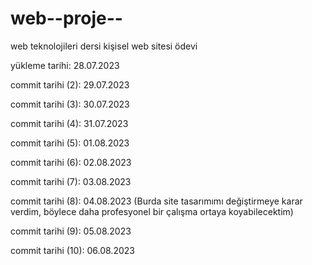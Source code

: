 # web--proje--
web teknolojileri dersi kişisel web sitesi ödevi

yükleme tarihi: 28.07.2023

commit tarihi (2): 29.07.2023

commit tarihi (3): 30.07.2023

commit tarihi (4): 31.07.2023

commit tarihi (5): 01.08.2023

commit tarihi (6): 02.08.2023

commit tarihi (7): 03.08.2023

commit tarihi (8): 04.08.2023    (Burda site tasarımımı değiştirmeye karar verdim, böylece daha profesyonel bir çalışma ortaya koyabilecektim)

commit tarihi (9): 05.08.2023

commit tarihi (10): 06.08.2023


